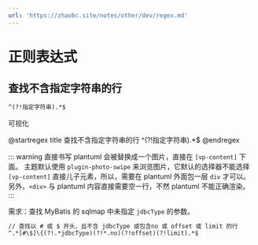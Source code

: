 ```yaml
---
url: 'https://zhaobc.site/notes/other/dev/regex.md'
---
```

# 正则表达式

## 查找不含指定字符串的行

```txt
^(?!指定字符串).*$
```

可视化

@startregex
title 查找不含指定字符串的行
^(?!指定字符串).\*$
@endregex

::: warning
直接书写 plantuml 会被替换成一个图片，直接在 `[vp-content]` 下面。
主题默认使用 `plugin-photo-swipe` 来浏览图片，它默认的选择器不能选择 `[vp-content]` 直接儿子元素，所以，需要在 plantuml 外面包一层 `div` 才可以。
另外，`<div>` 与 plantuml 内容直接需要空一行，不然 plantuml 不能正确渲染。
:::

需求：查找 MyBatis 的 sqlmap 中未指定 `jdbcType` 的参数。

```txt
// 查找以 # 或 $ 开头，且不含 jdbcType 或包含no 或 offset 或 limit 的行
^.*[#\$]\{(?!.*jdbcType)(?!*.no)(?!offset)(?!limit).*$
```
